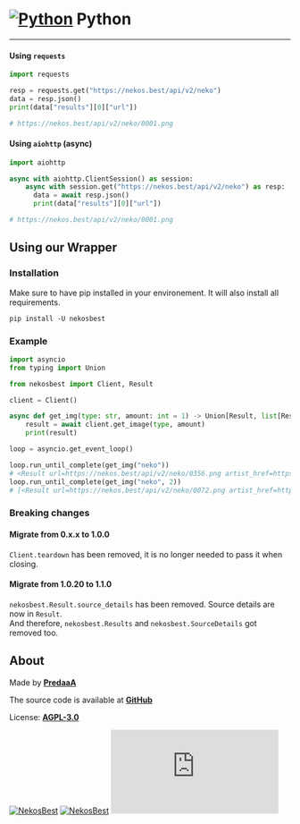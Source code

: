 <!-- markdownlint-disable MD001 -->

# [![Python](https://cdn.discordapp.com/emojis/853021892986535957.webp?size=24&quality=lossless)](https://nekos.best/discord?ref=docs) Python

---

#### Using `requests`

```py
import requests

resp = requests.get("https://nekos.best/api/v2/neko")
data = resp.json()
print(data["results"][0]["url"])

# https://nekos.best/api/v2/neko/0001.png
```

#### Using `aiohttp` (async)

```py
import aiohttp

async with aiohttp.ClientSession() as session:
    async with session.get("https://nekos.best/api/v2/neko") as resp:
      data = await resp.json()
      print(data["results"][0]["url"])

# https://nekos.best/api/v2/neko/0001.png
```

## Using our Wrapper

### Installation

Make sure to have pip installed in your environement. It will also install all requirements.

`pip install -U nekosbest`

### Example

```py
import asyncio
from typing import Union

from nekosbest import Client, Result

client = Client()

async def get_img(type: str, amount: int = 1) -> Union[Result, list[Result]]:
    result = await client.get_image(type, amount)
    print(result)

loop = asyncio.get_event_loop()

loop.run_until_complete(get_img("neko"))
# <Result url=https://nekos.best/api/v2/neko/0356.png artist_href=https://www.pixiv.net/en/users/38378485 artist_name=奥馬 source_url=https://www.pixiv.net/en/artworks/88188062>
loop.run_until_complete(get_img("neko", 2))
# [<Result url=https://nekos.best/api/v2/neko/0072.png artist_href=https://www.pixiv.net/en/users/12191 artist_name=こみやひとま source_url=https://www.pixiv.net/en/artworks/66834141>, <Result url=https://nekos.best/api/v2/neko/0215.png artist_href=https://www.pixiv.net/en/users/3684923 artist_name=ひゅらさん source_url=https://www.pixiv.net/en/artworks/79697176>]

```

### Breaking changes

#### Migrate from 0.x.x to 1.0.0

`Client.teardown` has been removed, it is no longer needed to pass it when closing.

#### Migrate from 1.0.20 to 1.1.0

`nekosbest.Result.source_details` has been removed. Source details are now in `Result`.  
And therefore, `nekosbest.Results` and `nekosbest.SourceDetails` got removed too.

## About

Made by [**PredaaA**](https://github.com/PredaaA)

The source code is available at [**GitHub**](https://github.com/nekos-best/nekos-best.py)

License: [**AGPL-3.0**](https://choosealicense.com/licenses/agpl-3.0/)

[![NekosBest](https://img.shields.io/pypi/v/nekosbest?logo=pypi&style=flat-square)](https://pypi.org/project/nekosbest/) [![NekosBest](https://img.shields.io/pypi/dm/nekosbest?color=blue&logo=pypi&style=flat-square)](https://pypi.org/project/nekosbest/) [![NekosBest](https://img.shields.io/github/stars/nekos-best/nekos-best.py?color=yellow&label=Stars&logo=github&style=flat-square)](github.com/nekos-best/nekos-best.py)
